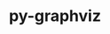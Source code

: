 ---
title: "py-graphviz"
layout: cache
categories: [package, develop]
meta: {"compilers": ["gcc@=11.4.0"], "num_specs": 7, "num_specs_by_stack": {"hep": 7, "root": 7}, "oss": ["ubuntu22.04"], "platforms": ["linux"], "stacks": ["hep", "root"], "targets": ["x86_64_v3"], "versions": ["0.20.3"]}
spec_details: [{"compiler": "gcc@=11.4.0", "hash": "aqjtda35ijsslerotkrrj3mefgbwjbrg", "os": "ubuntu22.04", "platform": "linux", "size": "-", "stacks": ["hep", "root"], "target": "x86_64_v3", "variants": ["build_system=python_pip", "~dev", "~docs"], "versions": ["0.20.3"]}, {"compiler": "gcc@=11.4.0", "hash": "bobpzggi7wk52na7x6f2mvruhwk3fqcu", "os": "ubuntu22.04", "platform": "linux", "size": "-", "stacks": ["hep", "root"], "target": "x86_64_v3", "variants": ["build_system=python_pip", "~dev", "~docs"], "versions": ["0.20.3"]}, {"compiler": "gcc@=11.4.0", "hash": "ekynk63ptl5kqdukb7hpdubo5sr2go76", "os": "ubuntu22.04", "platform": "linux", "size": "-", "stacks": ["hep", "root"], "target": "x86_64_v3", "variants": ["build_system=python_pip", "~dev", "~docs"], "versions": ["0.20.3"]}, {"compiler": "gcc@=11.4.0", "hash": "ip6eb2s44sl2onrb36mf4nheqwnqditc", "os": "ubuntu22.04", "platform": "linux", "size": "-", "stacks": ["hep", "root"], "target": "x86_64_v3", "variants": ["build_system=python_pip", "~dev", "~docs"], "versions": ["0.20.3"]}, {"compiler": "gcc@=11.4.0", "hash": "q3vdt2jwbwhmlqczzxuz2nxux5sz4ikh", "os": "ubuntu22.04", "platform": "linux", "size": "-", "stacks": ["hep", "root"], "target": "x86_64_v3", "variants": ["build_system=python_pip", "~dev", "~docs"], "versions": ["0.20.3"]}, {"compiler": "gcc@=11.4.0", "hash": "rpaukqv2kxwojv7gp33qm267kcq5gj3h", "os": "ubuntu22.04", "platform": "linux", "size": "-", "stacks": ["hep", "root"], "target": "x86_64_v3", "variants": ["build_system=python_pip", "~dev", "~docs"], "versions": ["0.20.3"]}, {"compiler": "gcc@=11.4.0", "hash": "tra2o3djw4kzigejg5cggydozmngzmdp", "os": "ubuntu22.04", "platform": "linux", "size": "-", "stacks": ["hep", "root"], "target": "x86_64_v3", "variants": ["build_system=python_pip", "~dev", "~docs"], "versions": ["0.20.3"]}]
---